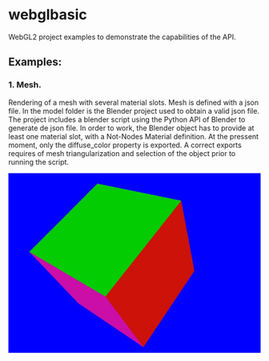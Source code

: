 # webglbasic

WebGL2 project examples to demonstrate the capabilities of the API.

## Examples:

### 1. Mesh. 

Rendering of a mesh with several material slots. Mesh is defined with a json file. In the model folder is the Blender project used to obtain a valid json file. The project includes a blender script using the Python API of Blender to generate de json file. In order to work, the Blender object has to provide at least one  material slot, with a Not-Nodes Material definition. At the pressent moment, only the diffuse_color property is exported. A correct exports requires of mesh triangularization and selection of the object prior to running the script.

![Mesh example rendered image](https://github.com/iestevez/webglbasic/blob/main/docs/images/mesh.JPG)


